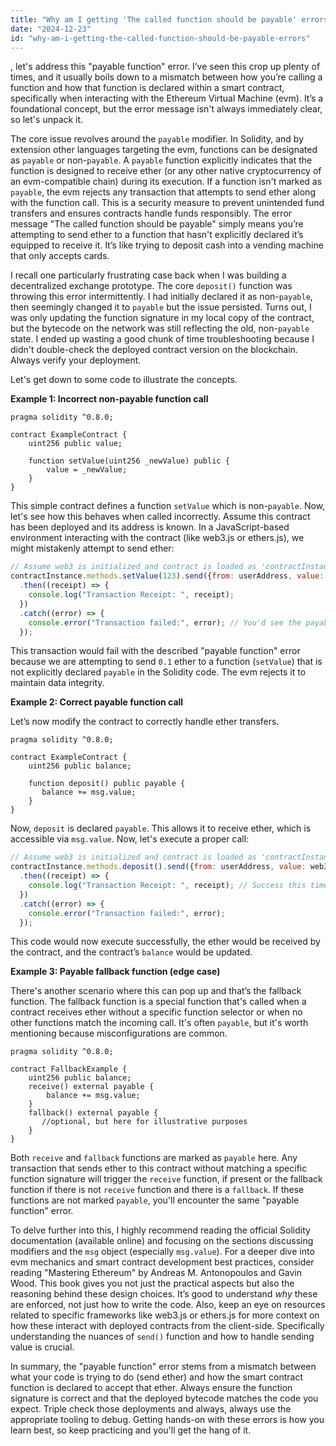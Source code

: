```yaml
---
title: "Why am I getting 'The called function should be payable' errors?"
date: "2024-12-23"
id: "why-am-i-getting-the-called-function-should-be-payable-errors"
---
```


, let's address this "payable function" error. I’ve seen this crop up plenty of times, and it usually boils down to a mismatch between how you’re calling a function and how that function is declared within a smart contract, specifically when interacting with the Ethereum Virtual Machine (evm). It’s a foundational concept, but the error message isn't always immediately clear, so let's unpack it.

The core issue revolves around the `payable` modifier. In Solidity, and by extension other languages targeting the evm, functions can be designated as `payable` or non-`payable`. A `payable` function explicitly indicates that the function is designed to receive ether (or any other native cryptocurrency of an evm-compatible chain) during its execution. If a function isn't marked as `payable`, the evm rejects any transaction that attempts to send ether along with the function call. This is a security measure to prevent unintended fund transfers and ensures contracts handle funds responsibly. The error message "The called function should be payable" simply means you’re attempting to send ether to a function that hasn't explicitly declared it’s equipped to receive it. It’s like trying to deposit cash into a vending machine that only accepts cards.

I recall one particularly frustrating case back when I was building a decentralized exchange prototype. The core `deposit()` function was throwing this error intermittently. I had initially declared it as non-`payable`, then seemingly changed it to `payable` but the issue persisted. Turns out, I was only updating the function signature in my local copy of the contract, but the bytecode on the network was still reflecting the old, non-`payable` state. I ended up wasting a good chunk of time troubleshooting because I didn't double-check the deployed contract version on the blockchain. Always verify your deployment.

Let's get down to some code to illustrate the concepts.

**Example 1: Incorrect non-payable function call**

```solidity
pragma solidity ^0.8.0;

contract ExampleContract {
    uint256 public value;

    function setValue(uint256 _newValue) public {
        value = _newValue;
    }
}
```
This simple contract defines a function `setValue` which is non-`payable`. Now, let's see how this behaves when called incorrectly. Assume this contract has been deployed and its address is known. In a JavaScript-based environment interacting with the contract (like web3.js or ethers.js), we might mistakenly attempt to send ether:

```javascript
// Assume web3 is initialized and contract is loaded as 'contractInstance'
contractInstance.methods.setValue(123).send({from: userAddress, value: web3.utils.toWei('0.1', 'ether')})
  .then((receipt) => {
    console.log("Transaction Receipt: ", receipt);
  })
  .catch((error) => {
    console.error("Transaction failed:", error); // You'd see the payable function error here
  });

```

This transaction would fail with the described "payable function" error because we are attempting to send `0.1` ether to a function (`setValue`) that is not explicitly declared `payable` in the Solidity code. The evm rejects it to maintain data integrity.

**Example 2: Correct payable function call**

Let’s now modify the contract to correctly handle ether transfers.

```solidity
pragma solidity ^0.8.0;

contract ExampleContract {
    uint256 public balance;

    function deposit() public payable {
       balance += msg.value;
    }
}
```
Now, `deposit` is declared `payable`. This allows it to receive ether, which is accessible via `msg.value`. Now, let's execute a proper call:

```javascript
// Assume web3 is initialized and contract is loaded as 'contractInstance'
contractInstance.methods.deposit().send({from: userAddress, value: web3.utils.toWei('0.1', 'ether')})
  .then((receipt) => {
    console.log("Transaction Receipt: ", receipt); // Success this time
  })
  .catch((error) => {
    console.error("Transaction failed:", error);
  });

```
This code would now execute successfully, the ether would be received by the contract, and the contract’s `balance` would be updated.

**Example 3: Payable fallback function (edge case)**

There's another scenario where this can pop up and that’s the fallback function. The fallback function is a special function that's called when a contract receives ether without a specific function selector or when no other functions match the incoming call. It's often `payable`, but it's worth mentioning because misconfigurations are common.

```solidity
pragma solidity ^0.8.0;

contract FallbackExample {
    uint256 public balance;
    receive() external payable {
        balance += msg.value;
    }
    fallback() external payable {
       //optional, but here for illustrative purposes
    }
}

```
Both `receive` and `fallback` functions are marked as `payable` here. Any transaction that sends ether to this contract without matching a specific function signature will trigger the `receive` function, if present or the fallback function if there is not `receive` function and there is a `fallback`. If these functions are not marked `payable`, you'll encounter the same "payable function" error.

To delve further into this, I highly recommend reading the official Solidity documentation (available online) and focusing on the sections discussing modifiers and the `msg` object (especially `msg.value`). For a deeper dive into evm mechanics and smart contract development best practices, consider reading "Mastering Ethereum" by Andreas M. Antonopoulos and Gavin Wood. This book gives you not just the practical aspects but also the reasoning behind these design choices. It’s good to understand *why* these are enforced, not just how to write the code. Also, keep an eye on resources related to specific frameworks like web3.js or ethers.js for more context on how these interact with deployed contracts from the client-side. Specifically understanding the nuances of `send()` function and how to handle sending value is crucial.

In summary, the "payable function" error stems from a mismatch between what your code is trying to do (send ether) and how the smart contract function is declared to accept that ether. Always ensure the function signature is correct and that the deployed bytecode matches the code you expect. Triple check those deployments and always, always use the appropriate tooling to debug. Getting hands-on with these errors is how you learn best, so keep practicing and you'll get the hang of it.
